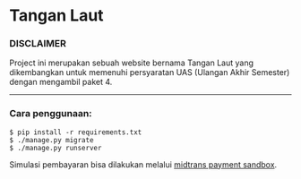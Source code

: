# Tangan Laut


### DISCLAIMER
Project ini merupakan sebuah website bernama Tangan Laut yang dikembangkan untuk memenuhi persyaratan UAS (Ulangan Akhir Semester) dengan mengambil paket 4.

---

### Cara penggunaan:
```
$ pip install -r requirements.txt
$ ./manage.py migrate
$ ./manage.py runserver
```

Simulasi pembayaran bisa dilakukan melalui [midtrans payment sandbox](https://simulator.sandbox.midtrans.com/bca/va/index).

